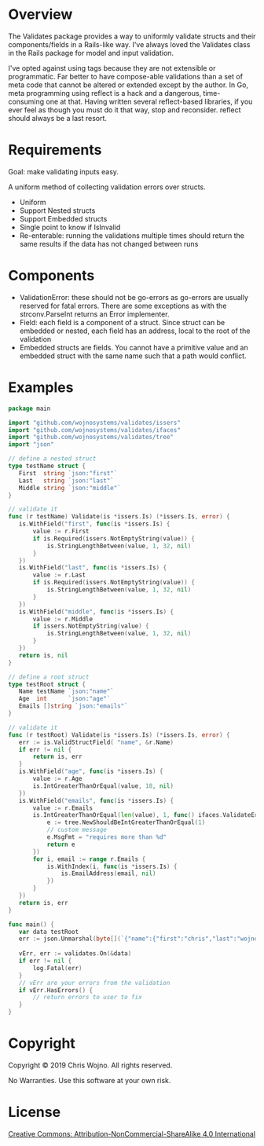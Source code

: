 # Overview

The Validates package provides a way to uniformly validate structs and their components/fields in a Rails-like way. I've always loved the Validates class in the Rails package for model and input validation.

I've opted against using tags because they are not extensible or programmatic. Far better to have compose-able validations than a set of meta code that cannot be altered or extended except by the author. In Go, meta programming using reflect is a hack and a dangerous, time-consuming one at that. Having written several reflect-based libraries, if you ever feel as though you must do it that way, stop and reconsider. reflect should always be a last resort.

# Requirements

Goal: make validating inputs easy.

A uniform method of collecting validation errors over structs. 

 * Uniform
 * Support Nested structs
 * Support Embedded structs
 * Single point to know if IsInvalid
 * Re-enterable: running the validations multiple times should return the same results if the data has not changed between runs
 
# Components

 * ValidationError: these should not be go-errors as go-errors are usually reserved for fatal errors. There are some exceptions as with the strconv.ParseInt returns an Error implementer.
 * Field: each field is a component of a struct. Since struct can be embedded or nested, each field has an address, local to the root of the validation
 * Embedded structs are fields. You cannot have a primitive value and an embedded struct with the same name such that a path would conflict.
 
 # Examples
 
 ```go
package main

import "github.com/wojnosystems/validates/issers"
import "github.com/wojnosystems/validates/ifaces"
import "github.com/wojnosystems/validates/tree"
import "json"

// define a nested struct
type testName struct {
	First  string `json:"first"`
	Last   string `json:"last"`
	Middle string `json:"middle"`
}

// validate it
func (r testName) Validate(is *issers.Is) (*issers.Is, error) {
	is.WithField("first", func(is *issers.Is) {
		value := r.First
		if is.Required(issers.NotEmptyString(value)) {
			is.StringLengthBetween(value, 1, 32, nil)
		}
	})
	is.WithField("last", func(is *issers.Is) {
		value := r.Last
		if is.Required(issers.NotEmptyString(value)) {
			is.StringLengthBetween(value, 1, 32, nil)
		}
	})
	is.WithField("middle", func(is *issers.Is) {
		value := r.Middle
		if issers.NotEmptyString(value) {
			is.StringLengthBetween(value, 1, 32, nil)
		}
	})
	return is, nil
}

// define a root struct
type testRoot struct {
	Name testName `json:"name"`
	Age  int      `json:"age"`
	Emails []string `json:"emails"`
}

// validate it
func (r testRoot) Validate(is *issers.Is) (*issers.Is, error) {
	err := is.ValidStructField( "name", &r.Name)
	if err != nil {
		return is, err
	}
	is.WithField("age", func(is *issers.Is) {
		value := r.Age
		is.IntGreaterThanOrEqual(value, 18, nil)
	})
	is.WithField("emails", func(is *issers.Is) {
		value := r.Emails
		is.IntGreaterThanOrEqual(len(value), 1, func() ifaces.ValidateError {
			e := tree.NewShouldBeIntGreaterThanOrEqual(1)
			// custom message
			e.MsgFmt = "requires more than %d"
			return e
		})
		for i, email := range r.Emails {
			is.WithIndex(i, func(is *issers.Is) {
				is.EmailAddress(email, nil)
			})
		}
	})
	return is, err
}

func main() {
	var data testRoot
	err := json.Unmarshal(byte[](`{"name":{"first":"chris","last":"wojno"}, "age": 18, "emails": ["faketest@wojno.com"]}`), &data )
	
	vErr, err := validates.On(&data)
    if err != nil {
	    log.Fatal(err)
	}
	// vErr are your errors from the validation
	if vErr.HasErrors() {
		// return errors to user to fix
	}
}
```

# Copyright

Copyright © 2019 Chris Wojno. All rights reserved.

No Warranties. Use this software at your own risk.

# License

[Creative Commons: Attribution-NonCommercial-ShareAlike 4.0 International](http://creativecommons.org/licenses/by-nc-sa/4.0/)